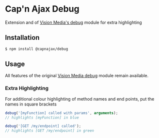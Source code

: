# Cap'n Ajax Debug

Extension and of [Vision Media's debug](https://github.com/visionmedia/debug#readme) module for extra highlighting

## Installation

```sh
$ npm install @capnajax/debug
```

## Usage

All features of the original [Vision Media debug](https://github.com/visionmedia/debug#readme_) module remain available.

### Extra Highlighting

For additional colour highlighting of method names and end points, put the names in square brackets

```javascript
debug('[myFunction] called with params', arguments);
// highlights [myFunction] in blue

debug('[GET /my/endpoint] called');
// highlights [GET /my/endpoint] in green
```
